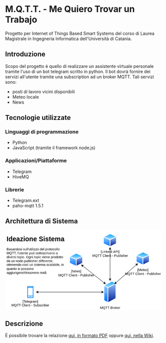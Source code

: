 # M.Q.T.T. - Me Quiero Trovar un Trabajo
Progetto per Internet of Things Based Smart Systems del corso di Laurea Magistrale in Ingegneria Informatica dell'Università di Catania.

## Introduzione
Scopo del progetto è quello di realizzare un assistente virtuale personale tramite l'uso di un bot telegram scritto in python. Il bot dovrà fornire dei servizi all'utente tramite una subscription ad un broker MQTT. Tali servizi sono:
  - posti di lavoro vicini disponibili 
  - Meteo locale
  - News

## Tecnologie utilizzate
### Linguaggi di programmazione
  - Python
  - JavaScript (tramite il framework node.js)

### Applicazioni/Piattaforme
  - Telegram
  - HiveMQ

### Librerie
  - Telegram.ext
  - paho-mqtt 1.5.1

## Architettura di Sistema
![diagramma ideazione](/imgs/SombreroDiagram.png)

## Descrizione
È possibile trovare la relazione [qui, in formato PDF](https://github.com/PManlio/MeQuieroTrovarmeunTrabajo/blob/main/relazione/Relazione%20IoT.pdf) oppure [qui, nella Wiki](https://github.com/PManlio/MeQuieroTrovarmeunTrabajo/wiki/Relazione). 
